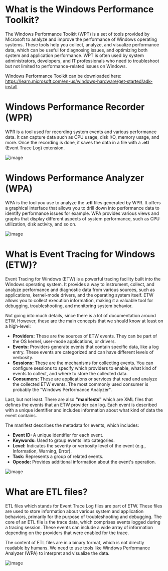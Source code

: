 # What is the Windows Performance Toolkit?

The Windows Performance Toolkit (WPT) is a set of tools provided by Microsoft to analyze and improve the performance of Windows operating systems. These tools help you collect, analyze, and visualize performance data, which can be useful for diagnosing issues, and optimizing both system and application performance. WPT is often used by system administrators, developers, and IT professionals who need to troubleshoot but not limited to performance-related issues on Windows.

Windows Performance Toolkit can be downloaded here: https://learn.microsoft.com/en-us/windows-hardware/get-started/adk-install

# Windows Performance Recorder (WPR)

WPR is a tool used for recording system events and various performance data. It can capture data such as CPU usage, disk I/O, memory usage, and more. Once the recording is done, it saves the data in a file with a **.etl** (Event Trace Log) extension.

![image](https://github.com/DebugPrivilege/InsightEngineering/assets/63166600/a4afe1f8-0f02-40fc-b6a6-e9d37b710804)

# Windows Performance Analyzer (WPA)

WPA is the tool you use to analyze the **.etl** files generated by WPR. It offers a graphical interface that allows you to drill down into performance data to identify performance issues for example. WPA provides various views and graphs that display different aspects of system performance, such as CPU utilization, disk activity, and so on.

![image](https://github.com/DebugPrivilege/InsightEngineering/assets/63166600/9edc0829-4f02-4389-9bec-aad36e11c735)

# What is Event Tracing for Windows (ETW)?

Event Tracing for Windows (ETW) is a powerful tracing facility built into the Windows operating system. It provides a way to instrument, collect, and analyze performance and diagnostic data from various sources, such as applications, kernel-mode drivers, and the operating system itself. ETW allows you to collect execution information, making it a valuable tool for debugging, troubleshooting, and monitoring system behavior.

Not going into much details, since there is a lot of documentation around ETW. However, these are the main concepts that we should know at least on a high-level:

- **Providers:** These are the sources of ETW events. They can be part of the OS kernel, user-mode applications, or drivers.
- **Events:** Providers generate events that contain specific data, like a log entry. These events are categorized and can have different levels of verbosity.
- **Sessions:** These are the mechanisms for collecting events. You can configure sessions to specify which providers to enable, what kind of events to collect, and where to store the collected data.
- **Consumers:** These are applications or services that read and analyze the collected ETW events. The most commonly used consumer is probably the "Windows Performance Analyzer".

Last, but not least. There are also **"manifests"** which are XML files that defines the events that an ETW provider can log. Each event is described with a unique identifier and includes information about what kind of data the event contains.

The manifest describes the metadata for events, which includes:

- **Event ID:** A unique identifier for each event.
- **Keywords:** Used to group events into categories.
- **Level:** Indicates the severity or verbosity level of the event (e.g., Information, Warning, Error).
- **Task:** Represents a group of related events.
- **Opcode:** Provides additional information about the event's operation.

![image](https://github.com/DebugPrivilege/InsightEngineering/assets/63166600/3ce15fdf-16e6-4dad-9363-bafb4fddb4f7)


# What are ETL files?

ETL files which stands for Event Trace Log files are part of ETW. These files are used to store information about various system and application behaviors, primarily for the purpose of troubleshooting and debugging. The core of an ETL file is the trace data, which comprises events logged during a tracing session. These events can include a wide array of information depending on the providers that were enabled for the trace.

The content of ETL files are in a binary format, which is not directly readable by humans. We need to use tools like Windows Performance Analyzer (WPA) to interpret and visualize the data.

![image](https://github.com/DebugPrivilege/InsightEngineering/assets/63166600/0471c54d-bc9a-44b8-b92e-49b287f87630)
